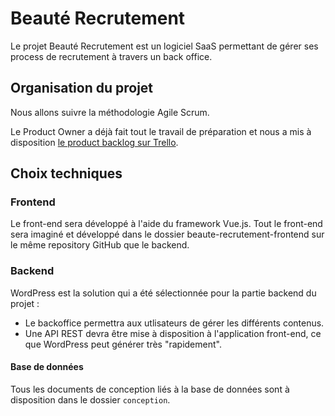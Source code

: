 # Beauté Recrutement

Le projet Beauté Recrutement est un logiciel SaaS permettant de gérer ses process de recrutement à travers un back office.

## Organisation du projet

Nous allons suivre la méthodologie Agile Scrum.

Le Product Owner a déjà fait tout le travail de préparation et nous a mis à disposition [le product backlog sur Trello](https://trello.com/b/1aj2xnpD/beaut%C3%A9-recrutement-9-24-2020).

## Choix techniques

### Frontend

Le front-end sera développé à l'aide du framework Vue.js. Tout le front-end sera imaginé et développé dans le dossier beaute-recrutement-frontend sur le même repository GitHub que le backend.

### Backend

WordPress est la solution qui a été sélectionnée pour la partie backend du projet :

- Le backoffice permettra aux utlisateurs de gérer les différents contenus.
- Une API REST devra être mise à disposition à l'application front-end, ce que WordPress peut générer très "rapidement".

#### Base de données

Tous les documents de conception liés à la base de données sont à disposition dans le dossier `conception`.